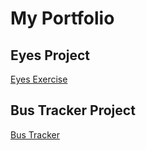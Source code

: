 # My Portfolio
## Eyes Project
<a href="http://Chris-iCode.github.io/Eyes"> Eyes Exercise </a>
## Bus Tracker Project
<a href="https://chris-icode.github.io/Bus-Tracker"> Bus Tracker </a>
